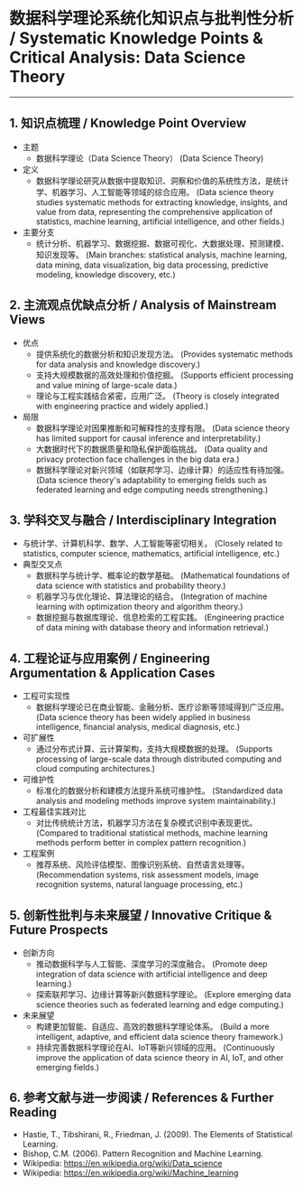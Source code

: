 # 数据科学理论系统化知识点与批判性分析 / Systematic Knowledge Points & Critical Analysis: Data Science Theory

---

## 1. 知识点梳理 / Knowledge Point Overview

- 主题
  - 数据科学理论（Data Science Theory）
      (Data Science Theory)
- 定义
  - 数据科学理论研究从数据中提取知识、洞察和价值的系统性方法，是统计学、机器学习、人工智能等领域的综合应用。
      (Data science theory studies systematic methods for extracting knowledge, insights, and value from data, representing the comprehensive application of statistics, machine learning, artificial intelligence, and other fields.)
- 主要分支
  - 统计分析、机器学习、数据挖掘、数据可视化、大数据处理、预测建模、知识发现等。
      (Main branches: statistical analysis, machine learning, data mining, data visualization, big data processing, predictive modeling, knowledge discovery, etc.)

## 2. 主流观点优缺点分析 / Analysis of Mainstream Views

- 优点
  - 提供系统化的数据分析和知识发现方法。
      (Provides systematic methods for data analysis and knowledge discovery.)
  - 支持大规模数据的高效处理和价值挖掘。
      (Supports efficient processing and value mining of large-scale data.)
  - 理论与工程实践结合紧密，应用广泛。
      (Theory is closely integrated with engineering practice and widely applied.)
- 局限
  - 数据科学理论对因果推断和可解释性的支撑有限。
      (Data science theory has limited support for causal inference and interpretability.)
  - 大数据时代下的数据质量和隐私保护面临挑战。
      (Data quality and privacy protection face challenges in the big data era.)
  - 数据科学理论对新兴领域（如联邦学习、边缘计算）的适应性有待加强。
      (Data science theory's adaptability to emerging fields such as federated learning and edge computing needs strengthening.)

## 3. 学科交叉与融合 / Interdisciplinary Integration

- 与统计学、计算机科学、数学、人工智能等密切相关。
  (Closely related to statistics, computer science, mathematics, artificial intelligence, etc.)
- 典型交叉点
  - 数据科学与统计学、概率论的数学基础。
      (Mathematical foundations of data science with statistics and probability theory.)
  - 机器学习与优化理论、算法理论的结合。
      (Integration of machine learning with optimization theory and algorithm theory.)
  - 数据挖掘与数据库理论、信息检索的工程实践。
      (Engineering practice of data mining with database theory and information retrieval.)

## 4. 工程论证与应用案例 / Engineering Argumentation & Application Cases

- 工程可实现性
  - 数据科学理论已在商业智能、金融分析、医疗诊断等领域得到广泛应用。
      (Data science theory has been widely applied in business intelligence, financial analysis, medical diagnosis, etc.)
- 可扩展性
  - 通过分布式计算、云计算架构，支持大规模数据的处理。
      (Supports processing of large-scale data through distributed computing and cloud computing architectures.)
- 可维护性
  - 标准化的数据分析和建模方法提升系统可维护性。
      (Standardized data analysis and modeling methods improve system maintainability.)
- 工程最佳实践对比
  - 对比传统统计方法，机器学习方法在复杂模式识别中表现更优。
      (Compared to traditional statistical methods, machine learning methods perform better in complex pattern recognition.)
- 工程案例
  - 推荐系统、风险评估模型、图像识别系统、自然语言处理等。
      (Recommendation systems, risk assessment models, image recognition systems, natural language processing, etc.)

## 5. 创新性批判与未来展望 / Innovative Critique & Future Prospects

- 创新方向
  - 推动数据科学与人工智能、深度学习的深度融合。
      (Promote deep integration of data science with artificial intelligence and deep learning.)
  - 探索联邦学习、边缘计算等新兴数据科学理论。
      (Explore emerging data science theories such as federated learning and edge computing.)
- 未来展望
  - 构建更加智能、自适应、高效的数据科学理论体系。
      (Build a more intelligent, adaptive, and efficient data science theory framework.)
  - 持续完善数据科学理论在AI、IoT等新兴领域的应用。
      (Continuously improve the application of data science theory in AI, IoT, and other emerging fields.)

## 6. 参考文献与进一步阅读 / References & Further Reading

- Hastie, T., Tibshirani, R., Friedman, J. (2009). The Elements of Statistical Learning.
- Bishop, C.M. (2006). Pattern Recognition and Machine Learning.
- Wikipedia: <https://en.wikipedia.org/wiki/Data_science>
- Wikipedia: <https://en.wikipedia.org/wiki/Machine_learning>
